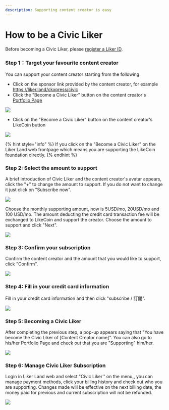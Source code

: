 ```yaml
---
description: Supporting content creator is easy
---
```


# How to be a Civic Liker

 Before becoming a Civic Liker, please [register a Liker ID](https://docs.like.co/user-guide/liker-id/register).

### Step 1：Target your favourite content creator

 You can support your content creator starting from the following:

* Click on the sponsor link provided by the content creator, for example  [https://liker.land/ckxpress/civic ](https://liker.land/ckxpress/civic%20)
* Click the "Become a Civic Liker" button on the content creator's   [Portfolio Page](https://docs.like.co/user-guide/creator/portfolio-page)

![](../../.gitbook/assets/register-civic-liker-1-en.png)

* Click on the "Become a Civic Liker" button on the content creator's LikeCoin button

![](../../.gitbook/assets/register-civic-liker-2.png)

{% hint style="info" %}
If you click on the "Become a Civic Liker" on the Liker Land web frontpage which means you are supporting the LikeCoin foundation directly.
{% endhint %}

### Step 2: Select the amount to support

A brief introduction of Civic Liker and the content creator's avatar appears, click the "+" to change the amount to support. If you do not want to change it just click on "Subscribe now".

![](../../.gitbook/assets/register-civic-liker-3-en.png)

Choose the monthly supporting amount, now is 5USD/mo, 20USD/mo and 100 USD/mo. The amount deducting the credit card transaction fee will be exchanged to LikeCoin and support the creator. Choose the amount to support and click "Next".

![](../../.gitbook/assets/register-civic-liker-4-en.png)

### Step 3: Confirm your subscription

Confirm the content creator and the amount that you would like to support, click "Confirm".

![](../../.gitbook/assets/register-civic-liker-5-en.png)

### Step 4:  Fill in your credit card information

Fill in your credit card information and then click "subscribe / 訂閱".

![](../../.gitbook/assets/register-civic-liker-6.png)

### Step 5: Becoming a Civic Liker

 After completing the previous step, a pop-up appears saying that "You have become the Civic Liker of \[Content Creator name\]". You can also go to his/her Portfolio Page and check out that you are "Supporting" him/her.

![](../../.gitbook/assets/register-civic-liker-7-en.png)

### Step 6:  Manage Civic Liker Subscription

Login in Liker Land web and select "Civic Liker'' on the menu,, you can manage payment methods, click your billing history and check out who you are supporting. Changes made will be effective on the next billing date,  the money paid for previous and current subscription will not be refunded.

![](../../.gitbook/assets/register-civic-liker-8-en.png)

